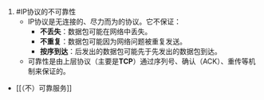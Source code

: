 1. #IP协议的不可靠性 
	*   IP协议是无连接的、尽力而为的协议。它不保证：
        *   **不丢失**：数据包可能在网络中丢失。
        *   **不重复**：数据包可能因为网络问题被重复发送。
        *   **按序到达**：后发出的数据包可能先于先发出的数据包到达。
    *   可靠性是由上层协议（主要是**TCP**）通过序列号、确认（ACK）、重传等机制来保证的。
* [[（不）可靠服务]]